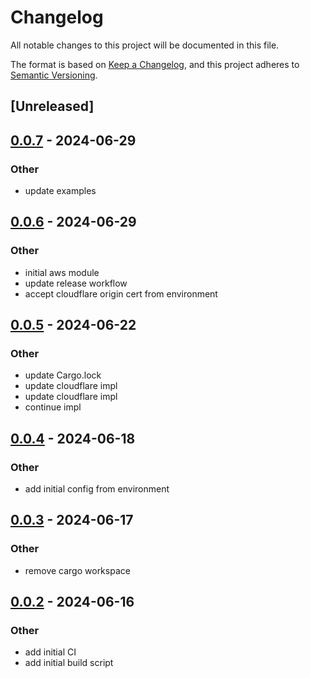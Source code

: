 # Changelog
All notable changes to this project will be documented in this file.

The format is based on [Keep a Changelog](https://keepachangelog.com/en/1.0.0/),
and this project adheres to [Semantic Versioning](https://semver.org/spec/v2.0.0.html).

## [Unreleased]

## [0.0.7](https://github.com/fossable/outpost/compare/v0.0.6...v0.0.7) - 2024-06-29

### Other
- update examples

## [0.0.6](https://github.com/fossable/outpost/compare/v0.0.5...v0.0.6) - 2024-06-29

### Other
- initial aws module
- update release workflow
- accept cloudflare origin cert from environment

## [0.0.5](https://github.com/fossable/outpost/compare/v0.0.4...v0.0.5) - 2024-06-22

### Other
- update Cargo.lock
- update cloudflare impl
- update cloudflare impl
- continue impl

## [0.0.4](https://github.com/fossable/outpost/compare/v0.0.3...v0.0.4) - 2024-06-18

### Other
- add initial config from environment

## [0.0.3](https://github.com/fossable/outpost/compare/v0.0.2...v0.0.3) - 2024-06-17

### Other
- remove cargo workspace

## [0.0.2](https://github.com/fossable/outpost/compare/v0.0.1...v0.0.2) - 2024-06-16

### Other
- add initial CI
- add initial build script
